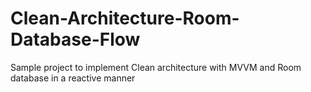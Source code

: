 # Clean-Architecture-Room-Database-Flow
Sample project to implement Clean architecture with MVVM and Room database in a reactive manner
